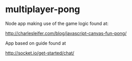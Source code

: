 multiplayer-pong
================

Node app making use of the game logic found at:

http://charlesleifer.com/blog/javascript-canvas-fun-pong/

App based on guide found at 

http://socket.io/get-started/chat/
